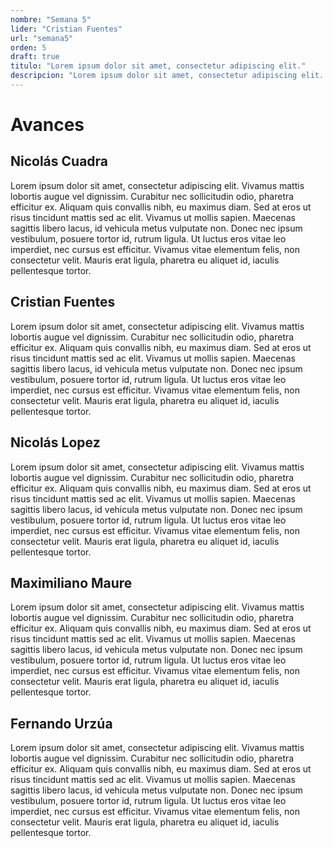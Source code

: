 ```yaml
---
nombre: "Semana 5"
lider: "Cristian Fuentes"
url: "semana5"
orden: 5
draft: true
titulo: "Lorem ipsum dolor sit amet, consectetur adipiscing elit."
descripcion: "Lorem ipsum dolor sit amet, consectetur adipiscing elit. Vivamus mattis lobortis augue vel dignissim. Curabitur nec sollicitudin odio, pharetra efficitur ex"
---
```


# Avances

## Nicolás Cuadra
Lorem ipsum dolor sit amet, consectetur adipiscing elit. Vivamus mattis lobortis augue vel dignissim. Curabitur nec sollicitudin odio, pharetra efficitur ex. Aliquam quis convallis nibh, eu maximus diam. Sed at eros ut risus tincidunt mattis sed ac elit. Vivamus ut mollis sapien. Maecenas sagittis libero lacus, id vehicula metus vulputate non. Donec nec ipsum vestibulum, posuere tortor id, rutrum ligula. Ut luctus eros vitae leo imperdiet, nec cursus est efficitur. Vivamus vitae elementum felis, non consectetur velit. Mauris erat ligula, pharetra eu aliquet id, iaculis pellentesque tortor. 

## Cristian Fuentes
Lorem ipsum dolor sit amet, consectetur adipiscing elit. Vivamus mattis lobortis augue vel dignissim. Curabitur nec sollicitudin odio, pharetra efficitur ex. Aliquam quis convallis nibh, eu maximus diam. Sed at eros ut risus tincidunt mattis sed ac elit. Vivamus ut mollis sapien. Maecenas sagittis libero lacus, id vehicula metus vulputate non. Donec nec ipsum vestibulum, posuere tortor id, rutrum ligula. Ut luctus eros vitae leo imperdiet, nec cursus est efficitur. Vivamus vitae elementum felis, non consectetur velit. Mauris erat ligula, pharetra eu aliquet id, iaculis pellentesque tortor. 

## Nicolás Lopez
Lorem ipsum dolor sit amet, consectetur adipiscing elit. Vivamus mattis lobortis augue vel dignissim. Curabitur nec sollicitudin odio, pharetra efficitur ex. Aliquam quis convallis nibh, eu maximus diam. Sed at eros ut risus tincidunt mattis sed ac elit. Vivamus ut mollis sapien. Maecenas sagittis libero lacus, id vehicula metus vulputate non. Donec nec ipsum vestibulum, posuere tortor id, rutrum ligula. Ut luctus eros vitae leo imperdiet, nec cursus est efficitur. Vivamus vitae elementum felis, non consectetur velit. Mauris erat ligula, pharetra eu aliquet id, iaculis pellentesque tortor. 
## Maximiliano Maure
Lorem ipsum dolor sit amet, consectetur adipiscing elit. Vivamus mattis lobortis augue vel dignissim. Curabitur nec sollicitudin odio, pharetra efficitur ex. Aliquam quis convallis nibh, eu maximus diam. Sed at eros ut risus tincidunt mattis sed ac elit. Vivamus ut mollis sapien. Maecenas sagittis libero lacus, id vehicula metus vulputate non. Donec nec ipsum vestibulum, posuere tortor id, rutrum ligula. Ut luctus eros vitae leo imperdiet, nec cursus est efficitur. Vivamus vitae elementum felis, non consectetur velit. Mauris erat ligula, pharetra eu aliquet id, iaculis pellentesque tortor. 
## Fernando Urzúa
Lorem ipsum dolor sit amet, consectetur adipiscing elit. Vivamus mattis lobortis augue vel dignissim. Curabitur nec sollicitudin odio, pharetra efficitur ex. Aliquam quis convallis nibh, eu maximus diam. Sed at eros ut risus tincidunt mattis sed ac elit. Vivamus ut mollis sapien. Maecenas sagittis libero lacus, id vehicula metus vulputate non. Donec nec ipsum vestibulum, posuere tortor id, rutrum ligula. Ut luctus eros vitae leo imperdiet, nec cursus est efficitur. Vivamus vitae elementum felis, non consectetur velit. Mauris erat ligula, pharetra eu aliquet id, iaculis pellentesque tortor. 